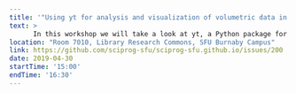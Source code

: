 ```yaml
---
title: '"Using yt for analysis and visualization of volumetric data in Python" by Alex Razoumov'
text: >
      In this workshop we will take a look at yt, a Python package for analyzing multi-resolution volumetric and particle data. Initially written for working with astrophysical simulation data, yt is now widely used across many disciplines dealing with 3D simulation or observational/experimental data. We will also look at using yt for data analysis and manipulation, including creating isosurfaces and streamlines and subsetting data in many different ways.
location: "Room 7010, Library Research Commons, SFU Burnaby Campus"
link: https://github.com/sciprog-sfu/sciprog-sfu.github.io/issues/200
date: 2019-04-30
startTime: '15:00'
endTime: '16:30'
---
```


